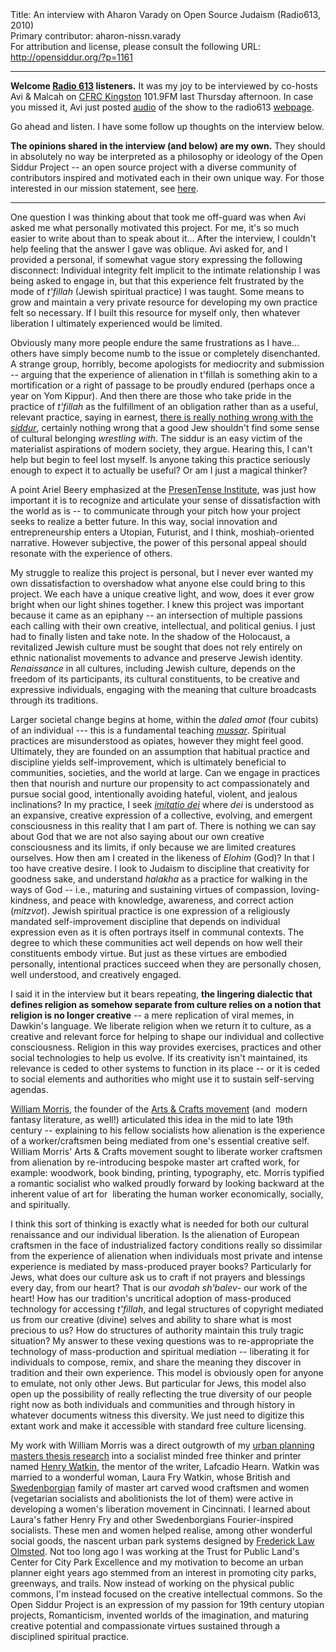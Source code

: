 <html>
<head></head>
<body>
Title: An interview with Aharon Varady on Open Source Judaism (Radio613, 2010)<br />
Primary contributor: aharon-nissn.varady<br />
For attribution and license, please consult the following URL: <a href="http://opensiddur.org/?p=1161">http://opensiddur.org/?p=1161</a>
<p />
<hr />

<strong>Welcome <a href="http://radio613.wordpress.com/2010/08/03/episode-42-open-source-judaism/">Radio 613</a> listeners.</strong> It was my joy to be interviewed by co-hosts Avi &amp; Malcah on <a href="http://www.cfrc.ca/">CFRC Kingston</a> 101.9FM last Thursday afternoon. In case you missed it, Avi just posted <a class="download" href="https://soundcloud.com/opensiddur/radio613-episode-42-interview">audio</a> of the show to the radio613 <a href="http://radio613.wordpress.com/2010/08/03/episode-42-open-source-judaism/">webpage</a>.

Go ahead and listen. I have some follow up thoughts on the interview below.

<strong>The opinions shared in the interview (and below) are my own.</strong> They should in absolutely no way be interpreted as a philosophy or ideology of the Open Siddur Project -- an open source project with a diverse community of contributors inspired and motivated each in their own unique way. For those interested in our mission statement, see <a href="https://opensiddur.org/development/mission/" target="_self" rel="noopener">here</a>.

<hr />

One question I was thinking about that took me off-guard was when Avi asked me what personally motivated this project. For me, it's so much easier to write about than to speak about it... After the interview, I couldn't help feeling that the answer I gave was oblique. Avi asked for, and I provided a personal, if somewhat vague story expressing the following disconnect: Individual integrity felt implicit to the intimate relationship I was being asked to engage in, but that this experience felt frustrated by the mode of <em>t'fillah</em> (Jewish spiritual practice) I was taught. Some means to grow and maintain a very private resource for developing my own practice felt so necessary. If I built this resource for myself only, then whatever liberation I ultimately experienced would be limited.

Obviously many more people endure the same frustrations as I have... others have simply become numb to the issue or completely disenchanted. A strange group, horribly, become apologists for mediocrity and submission -- arguing that the experience of alienation in t'fillah is something akin to a mortification or a right of passage to be proudly endured (perhaps once a year on Yom Kippur). And then there are those who take pride in the practice of <em>t'fillah</em> as the fulfillment of an obligation rather than as a useful, relevant practice, saying in earnest, <a href="http://www.forward.com/articles/112469/">there is really nothing wrong with the <em>siddur</em></a>, certainly nothing wrong that a good Jew shouldn't find some sense of cultural belonging <em>wrestling with</em>. The siddur is an easy victim of the materialist aspirations of modern society, they argue. Hearing this, I can't help but begin to feel lost myself. Is anyone taking this practice seriously enough to expect it to actually be useful? Or am I just a magical thinker?

A point Ariel Beery emphasized at the <a href="http://web.archive.org/web/20160626153919/http://presentense.org/institute/2009">PresenTense Institute</a>, was just how important it is to recognize and articulate your sense of dissatisfaction with the world as is -- to communicate through your pitch how your project seeks to realize a better future. In this way, social innovation and entrepreneurship enters a Utopian, Futurist, and I think, moshiaḥ-oriented narrative. However subjective, the power of this personal appeal should resonate with the experience of others.

My struggle to realize this project is personal, but I never ever wanted my own dissatisfaction to overshadow what anyone else could bring to this project. We each have a unique creative light, and wow, does it ever grow bright when our light shines together. I knew this project was important because it came as an epiphany -- an intersection of multiple passions each calling with their own creative,  intellectual, and political genius. I just had to finally listen and take note. In the shadow of the Holocaust, a revitalized Jewish culture must be sought that does not rely entirely on ethnic nationalist movements to advance and preserve Jewish identity. <em>Renaissance</em> in all cultures, including Jewish culture, depends on the freedom of its participants, its cultural constituents, to be creative and expressive individuals, engaging with the meaning that culture broadcasts through its traditions.

Larger societal change begins at home, within the <em>daled amot</em> (four cubits) of an individual --- this is a fundamental teaching <a href="http://en.wikipedia.org/wiki/Mussar"><em>mussar</em></a>. Spiritual practices are misunderstood as opiates, however they might feel good. Ultimately, they are founded on an assumption that habitual practice and discipline yields self-improvement, which is ultimately beneficial to communities, societies, and the world at large. Can we engage in practices then that nourish and nurture our propensity to act compassionately and pursue social good, intentionally avoiding hateful, violent, and jealous inclinations? In my practice, I seek <a href="http://en.wikipedia.org/wiki/Imitatio_dei#In_Judaism"><em>imitatio dei</em></a> where <em>dei</em> is understood as an expansive, creative expression of a collective, evolving, and emergent consciousness in this reality that I am part of. There is nothing we can say about God that we are not also saying about our own creative consciousness and its limits, if only because we are limited creatures ourselves. How then am I created in the likeness of <em>Elohim</em> (God)? In that I too have creative desire. I look to Judaism to discipline that creativity for goodness sake, and understand <em>halakha</em> as a practice for walking in the ways of God -- i.e., maturing and sustaining virtues of compassion, loving-kindness, and peace with knowledge, awareness, and correct action (<em>mitzvot</em>). Jewish spiritual practice is one expression of a religiously mandated self-improvement discipline that depends on individual expression even as it is often portrays itself in communal contexts. The degree to which these communities act well depends on how well their constituents embody virtue. But just as these virtues are embodied personally, intentional practices succeed when they are personally chosen, well understood, and creatively engaged.

I said it in the interview but it bears repeating, <strong>the lingering dialectic that defines religion as somehow separate from culture relies on a notion that religion is no longer creative</strong> -- a mere replication of viral memes, in Dawkin's language. We liberate religion when we return it to culture, as a creative and relevant force for helping to shape our individual and collective consciousness. Religion in this way provides exercises, practices and other social technologies to help us evolve. If its creativity isn't maintained, its relevance is ceded to other systems to function in its place -- or it is ceded to social elements and authorities who might use it to sustain self-serving agendas.

<a href="http://en.wikipedia.org/wiki/William_morris">William Morris</a>, the founder of the <a href="http://en.wikipedia.org/wiki/Arts_%26_Crafts_Movement">Arts &amp; Crafts movement</a> (and  modern fantasy literature, as well!) articulated this idea in the mid to late 19th century -- explaining to his fellow socialists how alienation is the experience of a worker/craftsmen being mediated from one's essential creative self. William Morris' Arts &amp; Crafts movement sought to liberate worker craftsmen from alienation by re-introducing bespoke master art crafted work, for example: woodwork, book binding, printing, typography, etc. Morris typified a romantic socialist who walked proudly forward by looking backward at the inherent value of art for  liberating the human worker economically, socially, and spiritually.

I think this sort of thinking is exactly what is needed for both our cultural renaissance and our individual liberation. Is the alienation of European craftsmen in the face of industrialized factory conditions really so dissimilar from the experience of alienation when individuals most private and intense experience is mediated by mass-produced prayer books? Particularly for Jews, what does our culture ask us to craft if not prayers and blessings every day, from our heart? That is our <em>avodah sh'balev</em>- our work of the heart! How has our tradition's uncritical adoption of mass-produced technology for accessing <em>t'fillah</em>, and legal structures of copyright mediated us from our creative (divine) selves and ability to share what is most precious to us? How do structures of authority maintain this truly tragic situation? My answer to these vexing questions was to re-appropriate the technology of mass-production and spiritual mediation -- liberating it for individuals to compose, remix, and share the meaning they discover in tradition and their own experience. This model is obviously open for anyone to emulate, not only other Jews. But particular for Jews, this model also open up the possibility of really reflecting the true diversity of our people right now as both individuals and communities and through history in whatever documents witness this diversity. We just need to digitize this extant work and make it accessible with standard free culture licensing.

My work with William Morris was a direct outgrowth of my <a href="http://lulu.com/cdi">urban planning masters thesis research</a> into a socialist minded free thinker and printer named <a href="http://en.wikipedia.org/wiki/Henry_Watkin">Henry Watkin</a>, the mentor of the writer, Lafcadio Hearn. Watkin was married to a wonderful woman, Laura Fry Watkin, whose British and <a href="http://en.wikipedia.org/wiki/Swedenborgian">Swedenborgian</a> family of master art carved wood craftsmen and women (vegetarian socialists and abolitionists the lot of them) were active in developing a women's liberation movement in Cincinnati. I learned about Laura's father Henry Fry and other Swedenborgians Fourier-inspired socialists. These men and women helped realise, among other wonderful social goods, the nascent urban park systems designed by <a href="http://en.wikipedia.org/wiki/Frederick_Law_Olmsted">Frederick Law Olmsted</a>. Not too long ago I was working at the Trust for Public Land's Center for City Park Excellence and my motivation to become an urban planner eight years ago stemmed from an interest in promoting city parks, greenways, and trails. Now instead of working on the physical public commons, I'm instead focused on the creative intellectual commons. So the Open Siddur Project is an expression of my passion for 19th century utopian projects, Romanticism, invented worlds of the imagination, and maturing creative potential and compassionate virtues sustained through a disciplined spiritual practice.
</body>
</html>